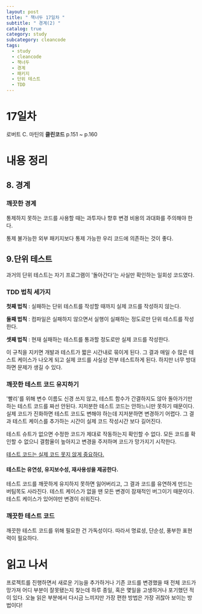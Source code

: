 ```yaml
---
layout: post
title: " 책너두 17일차 "
subtitle: " 경계(2) "
catalog: true
category: study
subcategory: cleancode
tags:
  - study
  - cleancode
  - 책너두
  - 경계
  - 패키지
  - 단위 테스트
  - TDD
---
```


# 17일차

로버트 C. 마틴의 **클린코드** p.151 ~ p.160

# 내용 정리

## 8. 경계

### 깨끗한 경계

통제하지 못하는 코드를 사용할 때는 과투자나 향후 변경 비용의 과대화를 주의해야 한다.

통제 불가능한 외부 패키지보다 통제 가능한 우리 코드에 의존하는 것이 좋다.

## 9.단위 테스트

과거의 단위 테스트는 자기 프로그램이 '돌아간다'는 사실만 확인하는 일회성 코드였다.

### TDD 법칙 세가지

**첫째 법칙** : 실패하는 단위 테스트를 작성할 때까지 실제 코드를 작성하지 않는다.

**둘째 법칙** : 컴파일은 실패하지 않으면서 실행이 실패하는 정도로만 단위 테스트를 작성한다.

**셋째 법칙** : 현재 실패하는 테스트를 통과할 정도로만 실제 코드를 작성한다.

이 규칙을 지키면 개발과 테스트가 짧은 시간내로 묶이게 된다. 그 결과 매일 수 많은 테스트 케이스가 나오게 되고 실제 코드를 사실상 전부 테스트하게 된다. 하지만 너무 방대하면 문제가 생길 수 있다.

### 깨끗한 테스트 코드 유지하기

'빨리'를 위해 변수 이름도 신경 쓰지 않고, 테스트 함수가 간결하지도 않아 돌아가기만 하는 테스트 코드를 짜선 안된다. 지저분한 테스트 코드는 안하느니만 못하기 때문이다. 실제 코드가 진화하면 테스트 코드도 변해야 하는데 지저분하면 변경하기 어렵다. 그 결과 테스트 케이스를 추가하는 시간이 실제 코드 작성시간 보다 길어진다.

테스트 슈트가 없으면 수정한 코드가 제대로 작동하는지 확인할 수 없다. 모든 코드를 확인할 수 없으니 결함율이 높아지고 변경을 주저하며 코드가 망가지기 시작한다.

<u>테스트 코드는 실제 코드 못지 않게 중요하다.</u>

#### 테스트는 유연성, 유지보수성, 재사용성을 제공한다.

테스트 코드를 깨끗하게 유지하지 못하면 잃어버리고, 그 결과 코드를 유연하게 만드는 버팀목도 사라진다. 테스트 케이스가 없을 땐 모든 변경이 잠재적인 버그이기 때문이다. 테스트 케이스가 있어야만 변경이 쉬워진다.

### 깨끗한 테스트 코드

깨끗한 테스트 코드를 위해 필요한 건 가독성이다. 따라서 명료셩, 단순성, 풍부한 표현력이 필요하다.

# 읽고 나서

프로젝트를 진행하면서 새로운 기능을 추가하거나 기존 코드를 변경했을 때 전체 코드가 망가져 어디 부분이 잘못됐는지 찾는데 하루 종일, 혹은 몇일을 고생하거나 포기했던 적이 있다. 오늘 읽은 부분에서 다시금 느끼지만 가장 편한 방법은 가장 귀찮아 보이는 방법이다!
